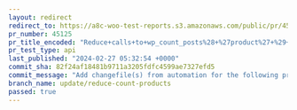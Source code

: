 ```yaml
---
layout: redirect
redirect_to: https://a8c-woo-test-reports.s3.amazonaws.com/public/pr/45125/api/index.html
pr_number: 45125
pr_title_encoded: "Reduce+calls+to+wp_count_posts%28+%27product%27+%29+from+OnboardingTasks"
pr_test_type: api
last_published: "2024-02-27 05:32:54 +0000"
commit_sha: 82f24af18481b9711a3205fdfc4599ae7327efd5
commit_message: "Add changefile(s) from automation for the following project(s): wooco…"
branch_name: update/reduce-count-products
passed: true
---
```

